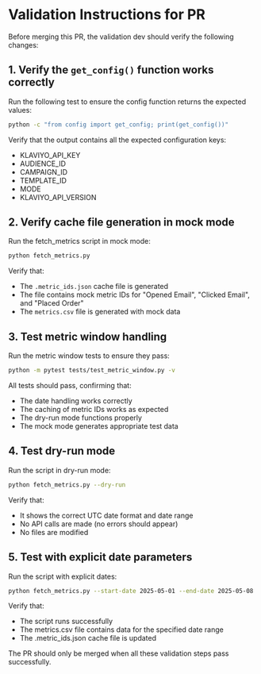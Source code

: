 # Validation Instructions for PR

Before merging this PR, the validation dev should verify the following changes:

## 1. Verify the `get_config()` function works correctly

Run the following test to ensure the config function returns the expected values:

```bash
python -c "from config import get_config; print(get_config())"  
```

Verify that the output contains all the expected configuration keys:
- KLAVIYO_API_KEY
- AUDIENCE_ID
- CAMPAIGN_ID
- TEMPLATE_ID
- MODE
- KLAVIYO_API_VERSION

## 2. Verify cache file generation in mock mode

Run the fetch_metrics script in mock mode:

```bash
python fetch_metrics.py
```

Verify that:
- The `.metric_ids.json` cache file is generated
- The file contains mock metric IDs for "Opened Email", "Clicked Email", and "Placed Order"
- The `metrics.csv` file is generated with mock data

## 3. Test metric window handling

Run the metric window tests to ensure they pass:

```bash
python -m pytest tests/test_metric_window.py -v
```

All tests should pass, confirming that:
- The date handling works correctly
- The caching of metric IDs works as expected
- The dry-run mode functions properly
- The mock mode generates appropriate test data

## 4. Test dry-run mode

Run the script in dry-run mode:

```bash
python fetch_metrics.py --dry-run
```

Verify that:
- It shows the correct UTC date format and date range
- No API calls are made (no errors should appear)
- No files are modified

## 5. Test with explicit date parameters

Run the script with explicit dates:

```bash
python fetch_metrics.py --start-date 2025-05-01 --end-date 2025-05-08
```

Verify that:
- The script runs successfully
- The metrics.csv file contains data for the specified date range
- The .metric_ids.json cache file is updated

The PR should only be merged when all these validation steps pass successfully.
